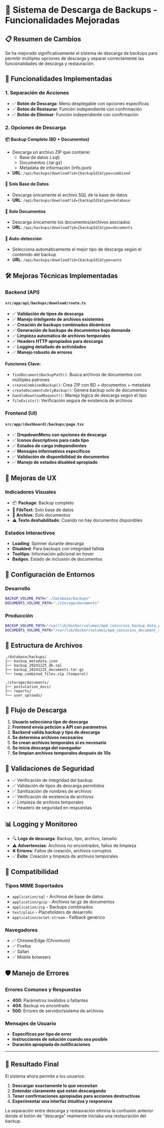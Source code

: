 # 🔄 Sistema de Descarga de Backups - Funcionalidades Mejoradas

## 📋 Resumen de Cambios

Se ha mejorado significativamente el sistema de descarga de backups para permitir múltiples opciones de descarga y separar correctamente las funcionalidades de descarga y restauración.

## 🎯 Funcionalidades Implementadas

### 1. **Separación de Acciones**
- ✅ **Botón de Descarga**: Menú desplegable con opciones específicas
- ✅ **Botón de Restaurar**: Función independiente con confirmación
- ✅ **Botón de Eliminar**: Función independiente con confirmación

### 2. **Opciones de Descarga**

#### 📦 **Backup Completo (BD + Documentos)**
- Descarga un archivo ZIP que contiene:
  - Base de datos (.sql)
  - Documentos (.tar.gz)
  - Metadata de información (info.json)
- **URL**: `/api/backups/download?id={backupId}&type=combined`

#### 📄 **Solo Base de Datos**
- Descarga únicamente el archivo SQL de la base de datos
- **URL**: `/api/backups/download?id={backupId}&type=database`

#### 📁 **Solo Documentos**
- Descarga únicamente los documentos/archivos asociados
- **URL**: `/api/backups/download?id={backupId}&type=documents`

#### 🔄 **Auto-detección**
- Selecciona automáticamente el mejor tipo de descarga según el contenido del backup
- **URL**: `/api/backups/download?id={backupId}&type=auto`

## 🛠️ Mejoras Técnicas Implementadas

### Backend (API)

#### `src/app/api/backups/download/route.ts`
- ✅ **Validación de tipos de descarga**
- ✅ **Manejo inteligente de archivos existentes**
- ✅ **Creación de backups combinados dinámicos**
- ✅ **Generación de backups de documentos bajo demanda**
- ✅ **Limpieza automática de archivos temporales**
- ✅ **Headers HTTP apropiados para descarga**
- ✅ **Logging detallado de actividades**
- ✅ **Manejo robusto de errores**

#### Funciones Clave:
- `findDocumentsBackupPath()`: Busca archivos de documentos con múltiples patrones
- `createCombinedBackup()`: Crea ZIP con BD + documentos + metadata
- `createDocumentsOnlyBackup()`: Genera backup solo de documentos
- `handleDownloadRequest()`: Maneja lógica de descarga según el tipo
- `fileExists()`: Verificación segura de existencia de archivos

### Frontend (UI)

#### `src/app/(dashboard)/backups/page.tsx`
- ✅ **DropdownMenu con opciones de descarga**
- ✅ **Iconos descriptivos para cada tipo**
- ✅ **Estados de carga independientes**
- ✅ **Mensajes informativos específicos**
- ✅ **Validación de disponibilidad de documentos**
- ✅ **Manejo de estados disabled apropiado**

## 🎨 Mejoras de UX

### Indicadores Visuales
- 📦 **Package**: Backup completo
- 📄 **FileText**: Solo base de datos
- 📁 **Archive**: Solo documentos
- ⚠️ **Texto deshabilitado**: Cuando no hay documentos disponibles

### Estados Interactivos
- **Loading**: Spinner durante descarga
- **Disabled**: Para backups con integridad fallida
- **Tooltips**: Información adicional en hover
- **Badges**: Estado de inclusión de documentos

## 🔧 Configuración de Entornos

### Desarrollo
```bash
BACKUP_VOLUME_PATH="./database/backups"
DOCUMENTS_VOLUME_PATH="./storage/documents"
```

### Producción
```bash
BACKUP_VOLUME_PATH="/var/lib/docker/volumes/mpd_concursos_backup_data_prod/_data"
DOCUMENTS_VOLUME_PATH="/var/lib/docker/volumes/mpd_concursos_document_storage_prod/_data"
```

## 📁 Estructura de Archivos

```
./database/backups/
├── backup_metadata.json
├── backup_20241225_db.sql
├── backup_20241225_documents.tar.gz
└── temp_combined_files.zip (temporal)

./storage/documents/
├── postulation_docs/
├── reports/
└── user_uploads/
```

## 🚀 Flujo de Descarga

1. **Usuario selecciona tipo de descarga**
2. **Frontend envía petición a API con parámetros**
3. **Backend valida backup y tipo de descarga**
4. **Se determina archivos necesarios**
5. **Se crean archivos temporales si es necesario**
6. **Se inicia descarga del navegador**
7. **Se limpian archivos temporales después de 10s**

## 🔐 Validaciones de Seguridad

- ✅ Verificación de integridad del backup
- ✅ Validación de tipos de descarga permitidos
- ✅ Sanitización de nombres de archivos
- ✅ Verificación de existencia de archivos
- ✅ Limpieza de archivos temporales
- ✅ Headers de seguridad en respuestas

## 📊 Logging y Monitoreo

- 🔍 **Logs de descarga**: Backup, tipo, archivo, tamaño
- ⚠️ **Advertencias**: Archivos no encontrados, fallos de limpieza
- ❌ **Errores**: Fallos de creación, archivos corruptos
- ✅ **Éxito**: Creación y limpieza de archivos temporales

## 🔄 Compatibilidad

### Tipos MIME Soportados
- `application/sql` - Archivos de base de datos
- `application/gzip` - Archivos tar.gz de documentos  
- `application/zip` - Backups combinados
- `text/plain` - Placeholders de desarrollo
- `application/octet-stream` - Fallback genérico

### Navegadores
- ✅ Chrome/Edge (Chromium)
- ✅ Firefox
- ✅ Safari
- ✅ Mobile browsers

## 🛡️ Manejo de Errores

### Errores Comunes y Respuestas
- **400**: Parámetros inválidos o faltantes
- **404**: Backup no encontrado
- **500**: Errores de servidor/sistema de archivos

### Mensajes de Usuario
- **Específicos por tipo de error**
- **Instrucciones de solución cuando sea posible**
- **Duración apropiada de notificaciones**

---

## 🎉 Resultado Final

El sistema ahora permite a los usuarios:
1. **Descargar exactamente lo que necesitan**
2. **Entender claramente qué están descargando**
3. **Tener confirmaciones apropiadas para acciones destructivas**
4. **Experimentar una interfaz intuitiva y responsiva**

La separación entre descarga y restauración elimina la confusión anterior donde el botón de "descarga" realmente iniciaba una restauración del backup.
